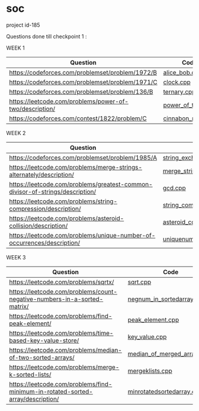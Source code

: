 # soc

project id-185  

Questions done till checkpoint 1 :  

WEEK 1

| Question                                                                                              | Code                                                |
|-------------------------------------------------------------------------------------------------------|------------------------------------	                |
| <https://codeforces.com/problemset/problem/1972/B>                                                    | [alice_bob.cpp](dsasoccode/alice_bob.cpp)     	    |
| <https://codeforces.com/problemset/problem/1971/C>                                                    | [clock.cpp](dsasoccode/clock.cpp)             	    |
| <https://codeforces.com/problemset/problem/136/B>                                                     | [ternary.cpp](dsasoccode/ternary.cpp)         	    |
| <https://leetcode.com/problems/power-of-two/description/>                                     	      | [power_of_two.cpp](dsasoccode/power_of_two.cpp)     |
| <https://codeforces.com/contest/1822/problem/C>                                                       | [cinnabon_rolls.cpp](dsasoccode/cinnabon_rolls.cpp) |

WEEK 2

| Question                                                                                              | Code                              		                          |
|-------------------------------------------------------------------------------------------------------|---------------------------------------	                        |
| <https://codeforces.com/problemset/problem/1985/A>                                                  	| [string_exchange.cpp](dsasoccode/string_exchange.cpp) 	        |
| <https://leetcode.com/problems/merge-strings-alternately/description/>           			                | [merge_string.cpp](dsasoccode/merge_string.cpp)      	          |
| <https://leetcode.com/problems/greatest-common-divisor-of-strings/description/> 			                | [gcd.cpp](dsasoccode/gcd.cpp)                      	            |
| <https://leetcode.com/problems/string-compression/description/>                         		          | [string_compression.cpp](dsasoccode/string_compression.cpp)     |
| <https://leetcode.com/problems/asteroid-collision/description/>                          		          | [asteroid_collision.cpp](dsasoccode/asteroid_collision.cpp)     |
| <https://leetcode.com/problems/unique-number-of-occurrences/description/>      			                  | [uniquenum_occurences.cpp](dsasoccode/uniquenum_occurences.cpp) |

WEEK 3

| Question                                                                                              | Code                                                |
|-------------------------------------------------------------------------------------------------------|------------------------------------	                |
|<https://leetcode.com/problems/sqrtx/>                                            | [sqrt.cpp](dsasoccode/sqrt.cpp)     	    |
|<https://leetcode.com/problems/count-negative-numbers-in-a-sorted-matrix/>                                                   | [negnum_in_sortedarray.cpp](dsasoccode/negnum_in_sortedarray.cpp)             	    |
| <https://leetcode.com/problems/find-peak-element/>                                               | [peak_element.cpp](dsasoccode/peak_element.cpp)         	    |
| <https://leetcode.com/problems/time-based-key-value-store/>                                     	      | [key_value.cpp](dsasoccode/key_value.cpp)     |
| <https://leetcode.com/problems/median-of-two-sorted-arrays/>                                                       | [median_of_merged_arrays.cpp](dsasoccode/median_of_merged_arrays.cpp) |
| <https://leetcode.com/problems/merge-k-sorted-lists/>                                                       | [mergeklists.cpp](dsasoccode/mergeklists.cpp) |
| <https://leetcode.com/problems/find-minimum-in-rotated-sorted-array/description/>                                                       | [minrotatedsortedarray.cpp](dsasoccode/minrotatedsortedarray.cpp) |
